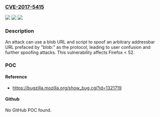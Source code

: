 ### [CVE-2017-5415](https://cve.mitre.org/cgi-bin/cvename.cgi?name=CVE-2017-5415)
![](https://img.shields.io/static/v1?label=Product&message=Firefox&color=blue)
![](https://img.shields.io/static/v1?label=Version&message=%3C%2052%20&color=brighgreen)
![](https://img.shields.io/static/v1?label=Vulnerability&message=Addressbar%20spoofing%20through%20blob%20URL&color=brighgreen)

### Description

An attack can use a blob URL and script to spoof an arbitrary addressbar URL prefaced by "blob:" as the protocol, leading to user confusion and further spoofing attacks. This vulnerability affects Firefox < 52.

### POC

#### Reference
- https://bugzilla.mozilla.org/show_bug.cgi?id=1321719

#### Github
No GitHub POC found.

